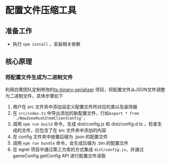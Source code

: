 # 配置文件压缩工具


## 准备工作

* 执行 ```npm install``` ，安装相关依赖

## 核心原理

### 将配置文件生成为二进制文件


利用白鹭团队定制修改的[ts-binary-serializer](https://www.npmjs.com/package/@egret/ts-binary-serializer) 项目，将配置文件从JSON文件调整为二进制文件，具体步骤如下

1. 用户在 src 文件夹中添加自定义配置文件所对应的类以及装饰器
2. 在 ```src/index.ts``` 中导出添加的新配置文件，行如```export * from './NewZoneRushItemClientConfig';```
3. 调用 ```npm run build``` 命令，生成 dist/config.js 和 dist/config.d.ts ，检查生成的文件，应包含了在 src 文件夹中添加的内容
4. 在 config 文件夹中放置后缀为 .json 的配置文件
5. 调用 ```npm run bundle``` 命令，会生成后缀为 .bin 的配置文件
6. 在 egret 项目中通过第三方库的方式集成 ```dist/config.js```，并通过 gameConfig.getConfig API 进行配置文件读取